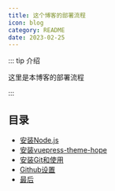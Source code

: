 ```yaml
---
title: 这个博客的部署流程
icon: blog
category: README
date: 2023-02-25
---
```


::: tip 介绍

这里是本博客的部署流程

:::

## 目录

- [安装Node.js](1.md)
- [安装vuepress-theme-hope](2.md)
- [安装Git和使用](3.md)
- [Github设置](4.md)
- [最后](5.md)